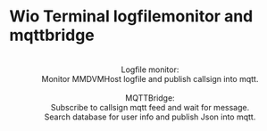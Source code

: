 # Wio Terminal logfilemonitor and mqttbridge
<center>
  <br>
  Logfile monitor:<br>
  Monitor MMDVMHost logfile and publish callsign into mqtt.<br>
<br>
  MQTTBridge:<br>
  Subscribe to callsign mqtt feed and wait for message.<br>
  Search database for user info and publish Json into mqtt.<br>
  
